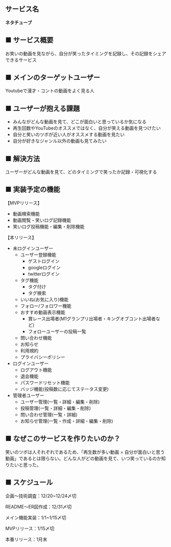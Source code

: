 ## サービス名
**ネタチューブ**

## ■ サービス概要
お笑いの動画を見ながら、自分が笑ったタイミングを記録し、その記録をシェアできるサービス
## ■ メインのターゲットユーザー
Youtubeで漫才・コントの動画をよく見る人
## ■ ユーザーが抱える課題
- みんながどんな動画を見て、どこが面白いと思っているか気になる
- 再生回数やYouTubeのオススメではなく、自分が笑える動画を見つけたい
- 自分と笑いのツボが近い人がオススメする動画を見たい
- 自分が好きなジャンル以外の動画も見てみたい
## ■ 解決方法
ユーザーがどんな動画を見て、どのタイミングで笑ったか記録・可視化する
## ■ 実装予定の機能
【MVPリリース】

- 動画検索機能
- 動画閲覧・笑いログ記録機能
- 笑いログ投稿機能・編集・削除機能

【本リリース】
- 未ログインユーザー
  - ユーザー登録機能
    - ゲストログイン
    - googleログイン
    - twitterログイン
  - タグ機能
    - タグ付け
    - タグ検索
  - いいね(お気に入り)機能
  - フォロー/フォロワー機能
  - おすすめ動画表示機能
    - 賞レース出場者(M1グランプリ出場者・キングオブコント出場者など)
    - フォローユーザーの投稿一覧
  - 問い合わせ機能
  - お知らせ
  - 利用規約
  - プライバシーポリシー
- ログインユーザー
  - ログアウト機能
  - 退会機能
  - パスワードリセット機能
  - バッジ機能(投稿数に応じてステータス変更)
- 管理者ユーザー
  - ユーザー管理(一覧・詳細・編集・削除)
  - 投稿管理(一覧・詳細・編集・削除)
  - 問い合わせ管理(一覧・詳細)
  - お知らせ管理(一覧・作成・詳細・編集・削除)
## ■ なぜこのサービスを作りたいのか？
笑いのツボは人それぞれであるため、「再生数が多い動画 = 自分が面白いと思う動画」であるとは限らない。どんな人がどの動画を見て、いつ笑っているのか知りたいと思った。
## ■ スケジュール
企画〜技術調査：12/20~12/24〆切

README〜ER図作成：12/31〆切

メイン機能実装：1/1~1/15〆切

MVPリリース：1/15〆切

本番リリース：1月末
